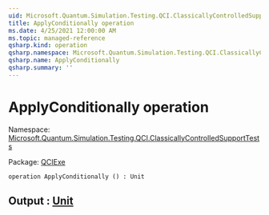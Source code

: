 ```yaml
---
uid: Microsoft.Quantum.Simulation.Testing.QCI.ClassicallyControlledSupportTests.ApplyConditionally
title: ApplyConditionally operation
ms.date: 4/25/2021 12:00:00 AM
ms.topic: managed-reference
qsharp.kind: operation
qsharp.namespace: Microsoft.Quantum.Simulation.Testing.QCI.ClassicallyControlledSupportTests
qsharp.name: ApplyConditionally
qsharp.summary: ''
---
```


# ApplyConditionally operation

Namespace: [Microsoft.Quantum.Simulation.Testing.QCI.ClassicallyControlledSupportTests](xref:Microsoft.Quantum.Simulation.Testing.QCI.ClassicallyControlledSupportTests)

Package: [QCIExe](https://nuget.org/packages/QCIExe)




```qsharp
operation ApplyConditionally () : Unit
```


## Output : [Unit](xref:microsoft.quantum.qsharp.valueliterals#unit-literal)

